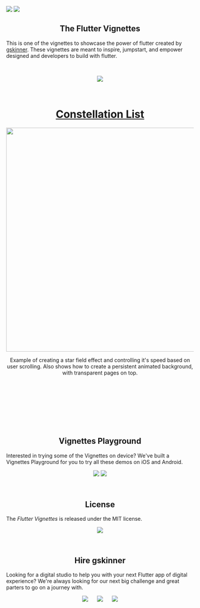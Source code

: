 <a href="https://www.gskinner.com/flutter_showcase/"><img src="https://gskinner.com/flutter_showcase/shared/header@2x.png"></a>
<img src="https://gskinner.com/flutter_showcase/shared/subheader@2x.png">


<h2 align=center> The Flutter Vignettes </h2>

This is one of the vignettes to showcase the power of flutter created by [gskinner](https://gksinner.com). These vignettes are meant to inspire, jumpstart, and empower designed and developers to build with flutter.

<br/>

<p align=center><a href="https://opensource.org/licenses/MIT"><img src="https://img.shields.io/badge/License-MIT-yellow.svg"/></a></p>

<p id="constellation_list" align=center><br>
<a href="#constellation_list"><h1 align=center>Constellation List</h1></a>
<a href="#"><img align=center src="https://gskinner.com/flutter_showcase/previews/constellation_list_edited.gif" width="600" height="600" /></a>
<p align=center>Example of creating a star field effect and controlling it's speed based on user scrolling. Also shows how to create a persistent animated background, with transparent pages on top.</p>
</p><br/><br/><br/><br/><br/><br/><br/>

<h2 align=center>Vignettes Playground</h2>

Interested in trying some of the Vignettes on device? We've built a Vignettes Playground for you to try all these demos on iOS and Android.

<p align=center><img src="https://gskinner.com/flutter_showcase/shared/appstore-Apple.png"/>  <img src="https://gskinner.com/flutter_showcase/shared/appstore-Google.png"/></p>
<br/>

<h2 id="license" align=center>License</h2>


The _Flutter Vignettes_ is released under the MIT license. 


<p align=center><a href="https://opensource.org/licenses/MIT"><img src="https://img.shields.io/badge/License-MIT-yellow.svg"/></a></p>

<br/>
<h2 align=center>Hire gskinner</h2>


Looking for a digital studio to help you with your next Flutter app of digital experience? We're always looking for our next big challenge and great parters to go on a journey with.


<p align=center>
<a href="https://gskinner.com"><img src="https://gskinner.com/flutter_showcase/shared/button-HireUs.png"/></a>&nbsp;&nbsp;&nbsp;&nbsp;&nbsp;
<a href="https://gskinner.com"><img src="https://gskinner.com/flutter_showcase/shared/button-Follow.png"/></a>&nbsp;&nbsp;&nbsp;&nbsp;&nbsp;
<a href="https://gskinner.com"><img src="https://gskinner.com/flutter_showcase/shared/button-Website.png"/></a>
</p><br /><br />
